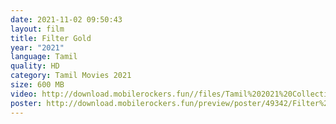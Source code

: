 ```yaml
---
date: 2021-11-02 09:50:43
layout: film
title: Filter Gold
year: "2021"
language: Tamil
quality: HD
category: Tamil Movies 2021
size: 600 MB
video: http://download.mobilerockers.fun//files/Tamil%202021%20Collection/Filter%20Gold%20(2021)/Filter%20Gold%20(2021)%20Full%20Movies/Filter%20Gold%20(2021)%20DVDRip/Filter%20Gold%20(2021)%20DVDRip%20Single%20Part.mp4
poster: http://download.mobilerockers.fun/preview/poster/49342/Filter%20Gold%20(2021).png
---
```

